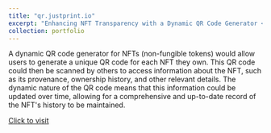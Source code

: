 ```yaml
---
title: "qr.justprint.io"
excerpt: "Enhancing NFT Transparency with a Dynamic QR Code Generator <br/><img src='/images/qr1.PNG'>"
collection: portfolio
---
```


A dynamic QR code generator for NFTs (non-fungible tokens) would allow users to generate a unique QR code for each NFT they own. This QR code could then be scanned by others to access information about the NFT, such as its provenance, ownership history, and other relevant details. The dynamic nature of the QR code means that this information could be updated over time, allowing for a comprehensive and up-to-date record of the NFT's history to be maintained.

[Click to visit](qr.justprint.io)
